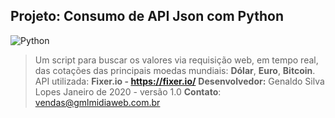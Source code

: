 ﻿## Projeto: Consumo de API Json com Python
![Python](https://www.python.org/static/img/python-logo@2x.png)
> Um script para buscar os valores via requisição web, em tempo real, das cotações das principais moedas mundiais:
> **Dólar**, **Euro**, **Bitcoin**.
> API utilizada: **Fixer.io - https://fixer.io/** 
> **Desenvolvedor:** Genaldo Silva Lopes
> Janeiro de 2020 - versão 1.0
> **Contato**: vendas@gmlmidiaweb.com.br


